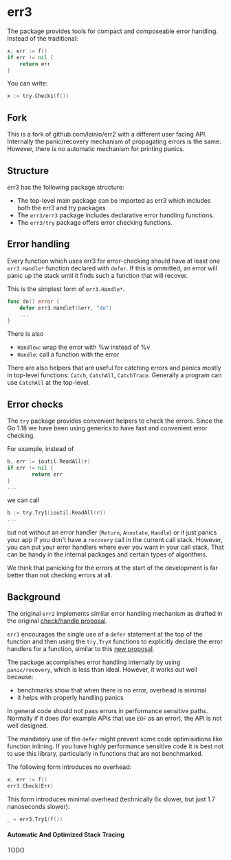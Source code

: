 # err3

The package provides tools for compact and composeable error handling.
Instead of the traditional:

``` go
x, err := f()
if err != nil {
	return err
}
```

You can write:

``` go
x := try.Check1(f())
```

## Fork

This is a fork of github.com/lainio/err2 with a different user facing API.
Internally the panic/recovery mechanism of propagating errors is the same.
However, there is no automatic mechanism for printing panics.


## Structure

err3 has the following package structure:
- The top-level main package can be imported as err3 which includes both the err3 and try packages
- The `err3/err3` package includes declarative error handling functions.
- The `err3/try` package offers error checking functions.


## Error handling

Every function which uses err3 for error-checking should have at least one
`err3.Handle*` function declared with `defer`. If this is ommitted, an error will panic up the stack until it finds such a function that will recover.

This is the simplest form of `err3.Handle*`.

```go
func do() error {
	defer err3.Handlef(&err, "do")
	...
}
```

There is also
* `Handlew`: wrap the error with %w instead of %v
* `Handle`: call a function with the error

There are also helpers that are useful for catching errors and panics mostly in top-level functions: `Catch`, `CatchAll`, `CatchTrace`. Generally a program can use `CatchAll` at the top-level.


## Error checks

The `try` package provides convenient helpers to check the errors. Since the Go
1.18 we have been using generics to have fast and convenient error checking.

For example, instead of

```go
b, err := ioutil.ReadAll(r)
if err != nil {
        return err
}
...
```

we can call

```go
b := try.Try1(ioutil.ReadAll(r))
...
```

but not without an error handler (`Return`, `Annotate`, `Handle`) or it just
panics your app if you don't have a `recovery` call in the current call stack.
However, you can put your error handlers where ever you want in your call stack.
That can be handy in the internal packages and certain types of algorithms.

We think that panicking for the errors at the start of the development is far
better than not checking errors at all.


## Background

The original `err2` implements similar error handling mechanism as drafted in the original
[check/handle
proposal](https://go.googlesource.com/proposal/+/master/design/go2draft-error-handling-overview.md).

`err3` encourages the single use of a `defer` statement at the top of the function and then using the `try.TryX` functions to explicitly declare the error handlers for a function, similar to this [new proposal](https://github.com/golang/go/issues/55026). 

The package accomplishes error handling internally by using `panic/recovery`, which is less than ideal.
However, it works out well because:

* benchmarks show that when there is no error, overhead is minimal
* it helps with properly handling panics

In general code should not pass errors in performance sensitive paths. Normally if it does (for example APIs that use `EOF` as an error), the API is not well designed.

The mandatory use of the `defer` might prevent some code optimisations like function inlining.
If you have highly performance sensitive code it is best not to use this library, particularly in functions that are not benchmarked.

The following form introduces no overhead:

``` go
x, err := f()
err3.Check(Err)
```

This form introduces minimal overhead (technically 6x slower, but just 1.7 nanoseconds slower):

``` go
_ = err3.Try1(f())
```

#### Automatic And Optimized Stack Tracing

TODO
